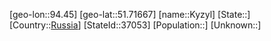﻿---
location: [51.71667,94.45]
type: City
tags:
- geo/City


SpocWebEntityId: 37070
isDeleted: false
confidential: public

---
[geo-lon::94.45]
[geo-lat::51.71667]
[name::Kyzyl]
[State::]
[Country::[Russia](geo/Continent/Europe/Russia.md)]
[StateId::37053]
[Population::]
[Unknown::]

